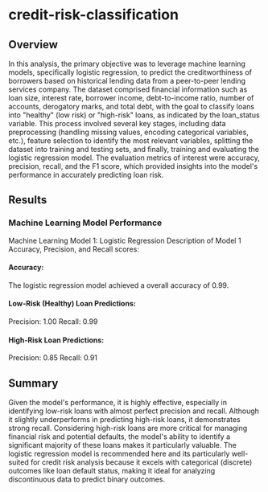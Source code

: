 # credit-risk-classification

## Overview

In this analysis, the primary objective was to leverage machine learning models, specifically logistic regression, to predict the creditworthiness of borrowers based on historical lending data from a peer-to-peer lending services company. The dataset comprised financial information such as loan size, interest rate, borrower income, debt-to-income ratio, number of accounts, derogatory marks, and total debt, with the goal to classify loans into "healthy" (low risk) or "high-risk" loans, as indicated by the loan_status variable. This process involved several key stages, including data preprocessing (handling missing values, encoding categorical variables, etc.), feature selection to identify the most relevant variables, splitting the dataset into training and testing sets, and finally, training and evaluating the logistic regression model. The evaluation metrics of interest were accuracy, precision, recall, and the F1 score, which provided insights into the model's performance in accurately predicting loan risk.

## Results

### Machine Learning Model Performance
Machine Learning Model 1: Logistic Regression
Description of Model 1 Accuracy, Precision, and Recall scores:
#### Accuracy: 
The logistic regression model achieved a overall accuracy of 0.99.
#### Low-Risk (Healthy) Loan Predictions:
Precision: 1.00
Recall: 0.99

#### High-Risk Loan Predictions:
Precision: 0.85
Recall: 0.91

## Summary
Given the model's performance, it is highly effective, especially in identifying low-risk loans with almost perfect precision and recall. Although it slightly underperforms in predicting high-risk loans, it demonstrates strong recall. Considering high-risk loans are more critical for managing financial risk and potential defaults, the model's ability to identify a significant majority of these loans makes it particularly valuable. The logistic regression model is recommended here and its particularly well-suited for credit risk analysis because it excels with categorical (discrete) outcomes like loan default status, making it ideal for analyzing discontinuous data to predict binary outcomes.
